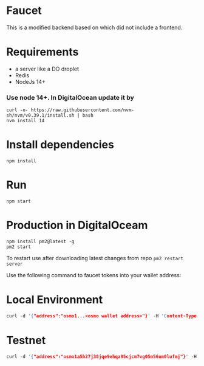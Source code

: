 # Faucet
This is a modified backend based on  which did not include a frontend.

# Requirements
- a server like a DO droplet
- Redis
- NodeJs 14+

### Use node 14+. In DigitalOcean update it by
```
curl -o- https://raw.githubusercontent.com/nvm-sh/nvm/v0.39.1/install.sh | bash
nvm install 14
```

# Install dependencies
```
npm install
```

# Run
```
npm start
```

# Production in DigitalOceam
```
npm install pm2@latest -g
pm2 start
```
To restart use after downloading latest changes from repo `pm2 restart server`

Use the following command to faucet tokens into your wallet address:

# Local Environment
```c
curl -d '{"address":"osmo1...<osmo wallet address>"}' -H 'Content-Type: application/json' http://localhost:8080/faucetRequest
```

# Testnet
```c
curl -d '{"address":"osmo1a5h27j38jqe9ehqa95cjcm7vg05n56um0lufmj"}' -H 'Content-Type: application/json' https://testnet-faucet.dev-osmosis.zone/faucetRequest
```
